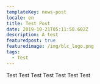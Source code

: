 ```yaml
---
templateKey: news-post
locale: en
title: Test Post
date: 2019-10-21T05:11:58.602Z
description: A test
featuredpost: true
featuredimage: /img/blc_logo.png
tags:
  - Test
---
```

Test Test Test Test Test Test Test
